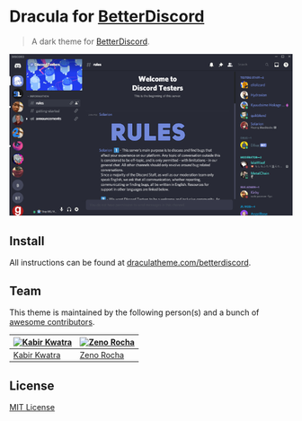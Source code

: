 # Dracula for [BetterDiscord](https://betterdiscord.net)

> A dark theme for [BetterDiscord](https://betterdiscord.net).

![Screenshot](./screenshot.png)

## Install

All instructions can be found at [draculatheme.com/betterdiscord](https://draculatheme.com/betterdiscord).

## Team

This theme is maintained by the following person(s) and a bunch of [awesome contributors](https://github.com/dracula/betterdiscord/graphs/contributors).

[![Kabir Kwatra](https://avatars0.githubusercontent.com/u/30360059?v=3&s=70)](https://github.com/KabirKwatra) | [![Zeno Rocha](https://avatars2.githubusercontent.com/u/398893?v=3&s=70)](https://github.com/zenorocha)
--- | ---
[Kabir Kwatra](https://github.com/KabirKwatra) | [Zeno Rocha](https://github.com/zenorocha)

## License

[MIT License](./LICENSE)
